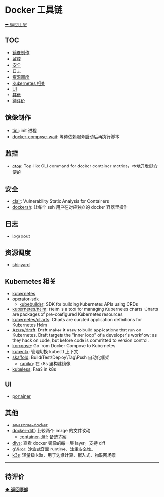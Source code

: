<a name="top"></a>
# Docker 工具链

[⬅︎ 返回上层](../#docker-工具链)

## TOC

<!-- MarkdownTOC GFM -->

- [镜像制作](#镜像制作)
- [监控](#监控)
- [安全](#安全)
- [日志](#日志)
- [资源调度](#资源调度)
- [Kubernetes 相关](#kubernetes-相关)
- [UI](#ui)
- [其他](#其他)
- [待评价](#待评价)

<!-- /MarkdownTOC -->

## 镜像制作

- [tini](https://github.com/krallin/tini): init 进程
- [docker-compose-wait](https://github.com/ufoscout/docker-compose-wait): 等待依赖服务启动后再执行脚本

## 监控

- [ctop](https://github.com/bcicen/ctop): Top-like CLI command for docker container metrics，本地开发挺方便的

## 安全

- [clair](https://github.com/coreos/clair): Vulnerability Static Analysis for Containers
- [dockersh](https://github.com/Yelp/dockersh): 让每个 ssh 用户在对应独立的 docker 容器里操作

## 日志

- [logspout](https://github.com/gliderlabs/logspout)

## 资源调度

- [shipyard](https://github.com/shipyard/shipyard)

## Kubernetes 相关

- [kubernetes](https://kubernetes.io/)
- [operator-sdk](https://github.com/operator-framework/operator-sdk)
  - [kubebuilder](https://github.com/kubernetes-sigs/kubebuilder): SDK for building Kubernetes APIs using CRDs
- [kubernetes/helm](https://github.com/kubernetes/helm): Helm is a tool for managing Kubernetes charts. Charts are packages of pre-configured Kubernetes resources.
- [kubernetes/charts](https://github.com/kubernetes/charts): Charts are curated application definitions for Kubernetes Helm
- [Azure/draft](https://github.com/Azure/draft): Draft makes it easy to build applications that run on Kubernetes. Draft targets the "inner loop" of a developer's workflow: as they hack on code, but before code is committed to version control.
- [kompose](https://github.com/kubernetes/kompose): Go from Docker Compose to Kubernetes
- [kubectx](https://github.com/ahmetb/kubectx): 管理切换 kubectl 上下文
- [skaffold](https://github.com/GoogleContainerTools/skaffold): Build\Test\Deploy\Tag\Push 自动化框架
  - [kaniko](https://github.com/GoogleContainerTools/kaniko): 在 k8s 里构建镜像
- [kubeless](https://github.com/kubeless/kubeless): FaaS in k8s

## UI

- [portainer](https://github.com/portainer/portainer)

## 其他

- [awesome-docker](https://github.com/veggiemonk/awesome-docker)
- [docker-diff](https://github.com/moul/docker-diff): 比较两个 image 的文件改动
  - [container-diff](https://github.com/GoogleContainerTools/container-diff): 备选方案
- [dive](https://github.com/wagoodman/dive): 查看 docker 镜像的每一层 layer。支持 diff
- [gVisor](https://github.com/google/gvisor): 沙盒式容器 runtime，注重安全性。
- [k3s](https://github.com/rancher/k3s): 轻量级 k8s，用于边缘计算、嵌入式、物联网场景

-----

## 待评价


**[⬆ 返回顶部](#top)**
